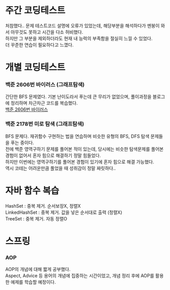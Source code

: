 # 주간 코딩테스트
처참했다.. 문제 테스트코드 설명에 오류가 있었는데, 해당부분을 해석하다가 멘붕이 와서 아무것도 못하고 시간을 다소 허비했다.<br>
하지만 그 부분을 제외하더라도 현재 내 능력의 부족함을 절실히 느낄 수 있었다.<br>
더 꾸준한 연습이 필요하다고 느꼈다.

# 개별 코딩테스트
### 백준 2606번 바이러스 (그래프탐색)
간단한 BFS 문제였다. 기본 난이도라서 푸는데 큰 무리가 없었으며, 풀이과정을 블로그에 정리하며 차근차근 코드를 복습했다.<br>
[백준 2606번 바이러스](https://imcoding.tistory.com/27)

### 백준 2178번 미로 탐색 (그래프탐색)
BFS 문제다.
재귀함수 구현하는 법을 연습하며 비슷한 유형의 BFS, DFS 탐색 문제들을 푸는 중이다.<br>
전에 백준 영역구하기 문제를 풀어본 적이 있는데, 당시에는 비슷한 탐색문제를 풀어본 경험이 없어서 혼자 힘으로 해결하기 정말 힘들었다.<br>
하지만 이번에는 영역구하기를 풀어본 경험이 있기에 혼자 힘으로 해결 가능했다.<br>
역시 코테는 어려운만큼 풀었을 때 성취감이 정말 짜릿하다..

# 자바 함수 복습
HashSet : 중복 제거. 순서보장X, 정렬X <br>
LinkedHashSet : 중복 제거. 값을 넣은 순서대로 출력 (정렬X)<br>
TreeSet : 중복 제거. 자동 정렬O

# 스프링
### AOP
AOP의 개념에 대해 짧게 공부했다.<br>
Aspect, Advice 등 용어의 개념에 집중하는 시간이었고, 개념 정리 후에 AOP를 활용한 예제를 학습할 예정이다.
